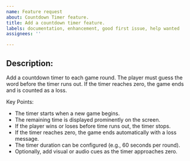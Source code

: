 ```yaml
---
name: Feature request
about: Countdown Timer feature.
title: Add a countdown timer feature.
labels: documentation, enhancement, good first issue, help wanted
assignees: ''

---
```


## Description:
Add a countdown timer to each game round. The player must guess the word before the timer runs out. If the timer reaches zero, the game ends and is counted as a loss.

Key Points:
- The timer starts when a new game begins.
- The remaining time is displayed prominently on the screen.
- If the player wins or loses before time runs out, the timer stops.
- If the timer reaches zero, the game ends automatically with a loss message.
- The timer duration can be configured (e.g., 60 seconds per round).
- Optionally, add visual or audio cues as the timer approaches zero.
